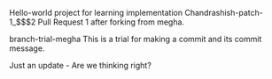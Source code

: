 
Hello-world project for learning implementation 
Chandrashish-patch-1_$$$2
Pull Request 1 after forking from megha.


branch-trial-megha
This is a trial for making a commit and its commit message.



Just an update - Are we thinking right?


